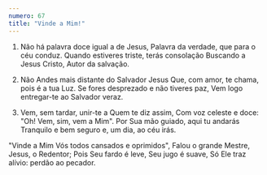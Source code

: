 ```yaml
---
numero: 67
title: "Vinde a Mim!"
---
```

1. Não há palavra doce igual a de Jesus,
Palavra da verdade, que para o céu conduz.
Quando estiveres triste, terás consolação
Buscando a Jesus Cristo, Autor da salvação.

2. Não Andes mais distante do Salvador Jesus
Que, com amor, te chama, pois é a tua Luz.
Se fores desprezado e não tiveres paz,
Vem logo entregar-te ao Salvador veraz.

3. Vem, sem tardar, unir-te a Quem te diz assim,
Com voz celeste e doce:
"Oh! Vem, sim, vem a Mim".
Por Sua mão guiado, aqui tu andarás
Tranquilo e bem seguro e, um dia, ao céu irás.

"Vinde a Mim
Vós todos cansados e oprimidos",
Falou o grande Mestre, Jesus, o Redentor;
Pois Seu fardo é leve, Seu jugo é suave,
Só Ele traz alívio: perdão ao pecador.
